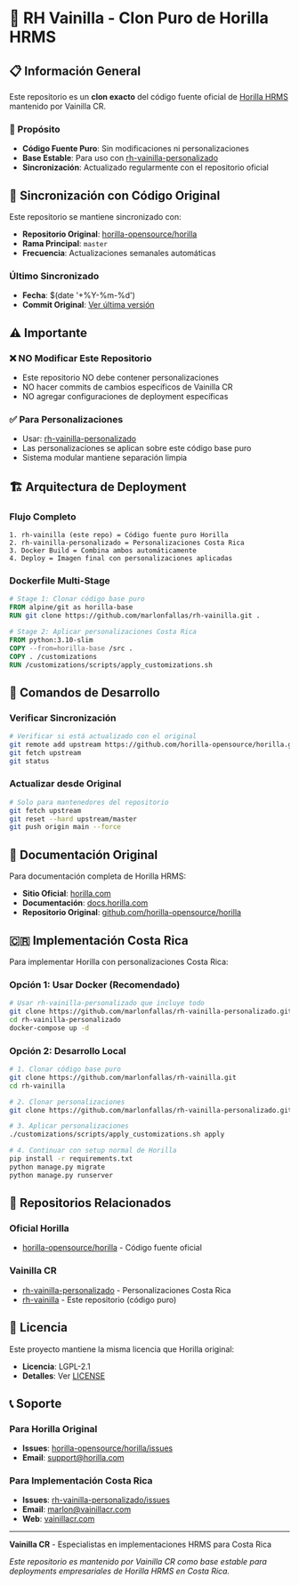 # 🚀 RH Vainilla - Clon Puro de Horilla HRMS

## 📋 Información General

Este repositorio es un **clon exacto** del código fuente oficial de [Horilla HRMS](https://github.com/horilla-opensource/horilla) mantenido por Vainilla CR.

### 🎯 Propósito
- **Código Fuente Puro**: Sin modificaciones ni personalizaciones
- **Base Estable**: Para uso con [rh-vainilla-personalizado](https://github.com/marlonfallas/rh-vainilla-personalizado)
- **Sincronización**: Actualizado regularmente con el repositorio oficial

## 🔄 Sincronización con Código Original

Este repositorio se mantiene sincronizado con:
- **Repositorio Original**: [horilla-opensource/horilla](https://github.com/horilla-opensource/horilla)
- **Rama Principal**: `master`
- **Frecuencia**: Actualizaciones semanales automáticas

### Último Sincronizado
- **Fecha**: $(date '+%Y-%m-%d')
- **Commit Original**: [Ver última versión](https://github.com/horilla-opensource/horilla)

## ⚠️ Importante

### ❌ NO Modificar Este Repositorio
- Este repositorio NO debe contener personalizaciones
- NO hacer commits de cambios específicos de Vainilla CR
- NO agregar configuraciones de deployment específicas

### ✅ Para Personalizaciones
- Usar: [rh-vainilla-personalizado](https://github.com/marlonfallas/rh-vainilla-personalizado)
- Las personalizaciones se aplican sobre este código base puro
- Sistema modular mantiene separación limpia

## 🏗️ Arquitectura de Deployment

### Flujo Completo
```
1. rh-vainilla (este repo) = Código fuente puro Horilla
2. rh-vainilla-personalizado = Personalizaciones Costa Rica
3. Docker Build = Combina ambos automáticamente
4. Deploy = Imagen final con personalizaciones aplicadas
```

### Dockerfile Multi-Stage
```dockerfile
# Stage 1: Clonar código base puro
FROM alpine/git as horilla-base
RUN git clone https://github.com/marlonfallas/rh-vainilla.git .

# Stage 2: Aplicar personalizaciones Costa Rica  
FROM python:3.10-slim
COPY --from=horilla-base /src .
COPY . /customizations
RUN /customizations/scripts/apply_customizations.sh
```

## 🔧 Comandos de Desarrollo

### Verificar Sincronización
```bash
# Verificar si está actualizado con el original
git remote add upstream https://github.com/horilla-opensource/horilla.git
git fetch upstream
git status
```

### Actualizar desde Original
```bash
# Solo para mantenedores del repositorio
git fetch upstream
git reset --hard upstream/master
git push origin main --force
```

## 📖 Documentación Original

Para documentación completa de Horilla HRMS:
- **Sitio Oficial**: [horilla.com](https://www.horilla.com/)
- **Documentación**: [docs.horilla.com](https://docs.horilla.com/)
- **Repositorio Original**: [github.com/horilla-opensource/horilla](https://github.com/horilla-opensource/horilla)

## 🇨🇷 Implementación Costa Rica

Para implementar Horilla con personalizaciones Costa Rica:

### Opción 1: Usar Docker (Recomendado)
```bash
# Usar rh-vainilla-personalizado que incluye todo
git clone https://github.com/marlonfallas/rh-vainilla-personalizado.git
cd rh-vainilla-personalizado
docker-compose up -d
```

### Opción 2: Desarrollo Local
```bash
# 1. Clonar código base puro
git clone https://github.com/marlonfallas/rh-vainilla.git
cd rh-vainilla

# 2. Clonar personalizaciones
git clone https://github.com/marlonfallas/rh-vainilla-personalizado.git customizations

# 3. Aplicar personalizaciones
./customizations/scripts/apply_customizations.sh apply

# 4. Continuar con setup normal de Horilla
pip install -r requirements.txt
python manage.py migrate
python manage.py runserver
```

## 🔗 Repositorios Relacionados

### Oficial Horilla
- [horilla-opensource/horilla](https://github.com/horilla-opensource/horilla) - Código fuente oficial

### Vainilla CR
- [rh-vainilla-personalizado](https://github.com/marlonfallas/rh-vainilla-personalizado) - Personalizaciones Costa Rica
- [rh-vainilla](https://github.com/marlonfallas/rh-vainilla) - Este repositorio (código puro)

## 📄 Licencia

Este proyecto mantiene la misma licencia que Horilla original:
- **Licencia**: LGPL-2.1
- **Detalles**: Ver [LICENSE](LICENSE)

## 📞 Soporte

### Para Horilla Original
- **Issues**: [horilla-opensource/horilla/issues](https://github.com/horilla-opensource/horilla/issues)
- **Email**: support@horilla.com

### Para Implementación Costa Rica
- **Issues**: [rh-vainilla-personalizado/issues](https://github.com/marlonfallas/rh-vainilla-personalizado/issues)
- **Email**: marlon@vainillacr.com
- **Web**: [vainillacr.com](https://vainillacr.com)

---

**Vainilla CR** - Especialistas en implementaciones HRMS para Costa Rica

*Este repositorio es mantenido por Vainilla CR como base estable para deployments empresariales de Horilla HRMS en Costa Rica.*
